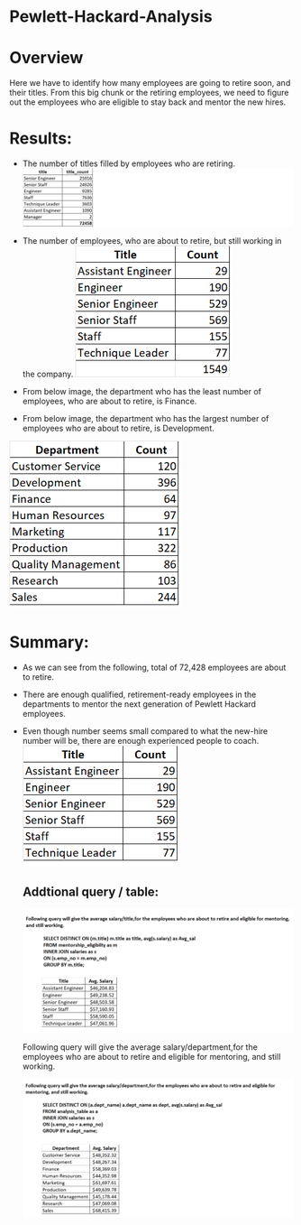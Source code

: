 
# Pewlett-Hackard-Analysis
# Overview 
  Here we have to identify how many employees are going to retire soon, and their titles. From this big chunk or the retiring employees, we need to figure out the       employees who are eligible to stay back and mentor the new hires.

# Results: 
  * The number of titles filled by employees who are retiring.
  ![Chart](./title_count.png)
  
  * The number of employees, who are about to retire, but still working in the company.
  ![Chart](./current_title.png)
   
  * From below image, the department who has the least number of employees, who are about to retire, is Finance.
  * From below image, the department who has the largest number of employees who are about to retire, is Development.
  
  ![Chart](./retire_count_dept.png)
 
# Summary: 
* As we can see from the following, total of 72,428 employees are about to retire.
* There are enough qualified, retirement-ready employees in the departments to mentor the next generation of Pewlett Hackard employees.
* Even though number seems small compared to what the new-hire number will be, there are enough experienced people to coach.
![Chart](./qualified_title.png)

	## Addtional query / table:
	![Chart](./avg_sal.png)
	
	
	Following query will give the average salary/department,for the employees who are about to retire and eligible for mentoring, and still working.
	
	![Chart](./dept_avg_sal.png)

